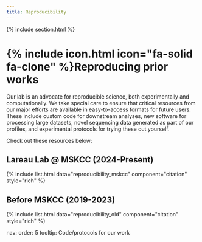 ```yaml
---
title: Reproducibility
---
```


{% include section.html %}


# {% include icon.html icon="fa-solid fa-clone" %}Reproducing prior works

Our lab is an advocate for reproducible science, both experimentally and computationally. 
We take special care to ensure that critical resources from our major efforts are available
in easy-to-access formats for future users. These include custom code for downstream analyses,
new software for processing large datasets, 
novel sequencing data generated as part of our profiles, and experimental protocols for trying
these out yourself. 


Check out these resources below:

## Lareau Lab @ MSKCC (2024-Present)

{% include list.html data="reproducibility_mskcc" component="citation" style="rich" %}


## Before MSKCC  (2019-2023)

{% include list.html data="reproducibility_old" component="citation" style="rich" %}


nav:
  order: 5
  tooltip: Code/protocols for our work
  
  